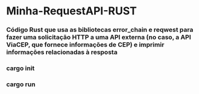 # Minha-RequestAPI-RUST


### Código Rust que usa as bibliotecas error_chain e reqwest para fazer uma solicitação HTTP a uma API externa (no caso, a API ViaCEP, que fornece informações de CEP) e imprimir informações relacionadas à resposta


 ### cargo init
 ### cargo run
